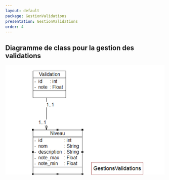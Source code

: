 ```yaml
---
layout: default
package: GestionValidations
presentation: GestionValidations
order: 4
---
```


## Diagramme de class pour la gestion des validations

![Diagramme de class pour la gestion des validations](/Conception/GestionValidations/images/Gestionvalidations.png)